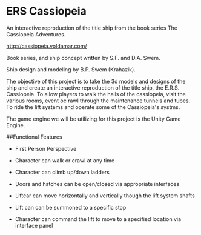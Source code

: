# ERS Cassiopeia
An interactive reproduction of the title ship from the book series The Cassiopeia Adventures.

http://cassiopeia.voldamar.com/

Book series, and ship concept written by S.F. and D.A. Swem.

Ship design and modeling by B.P. Swem (Krahazik).

The objective of this project is to take the 3d models and designs of the ship and create an interactive reproduction of the title ship, the E.R.S. Cassiopeia. To allow players to walk the halls of the cassiopeia, visit the various rooms, event oc rawl through the maintenance tunnels and tubes. To ride the lift systems and operate some of the Cassiopeia's systms.

The game engine we will be utilizing for this project is the Unity Game Engine.

##Functional Features

* First Person Perspective

* Character can walk or crawl at any time

* Character can climb up/down ladders

* Doors and hatches can be open/closed via appropriate interfaces

* Liftcar can move horizontally and vertically though the lift system shafts

* Lift can can be summoned to a specific stop

* Character can command the lift to move to a specified location via interface panel
